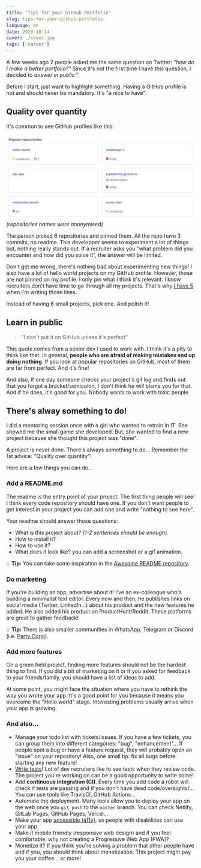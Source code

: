 ```yaml
---
title: "Tips for your GitHub Portfolio"
slug: tips-for-your-github-portfolio
language: en
date: 2020-10-14
cover: ./cover.jpg
tags: ['career']
---
```


A few weeks ago 2 people asked me the same question on Twitter: *"how do I make a better portfolio?"*
Since it's not the first time I have this question, I decided to *answer in public™️*.

Before I start, just want to highlight something. Having a GitHub profile is not and should never be mandatory. It's "a nice to have".

## Quality over quantity

It's common to see GitHub profiles like this:

![pinned GitHub repositories with no description](./pinned-repos-meh.png)
*(repositories names were anonymised)*

The person picked 6 repositories and pinned them. All the repo have 3 commits, no readme. This developper seems to experiment a lot of things but, nothing really stands out. If a recruiter asks you "what problem did you encounter and how did you solve it", the answer will be limited.

Don't get me wrong, there's nothing bad about experimenting new things! I also have a lot of hello world projects on my GitHub profile. However, those are not pinned on my profile. I only pin what I think it's relevant. I know recruiters don't have time to go through all my projects. That's why [I have 5](https://github.com/maxpou) when I'm writing those lines.

Instead of having 6 small projects, pick one. And polish it!


## Learn in public

> "I don't put it on GitHub unless it's perfect"

This quote comes from a senior dev I used to work with. I think it's a pity to think like that. In general, **people who are afraid of making mistakes end up doing nothing**. If you look at popular repositories on GitHub, most of them are far from perfect. And it's fine!

And also, if one day someone checks your project's git log and finds out that you forgot a bracket/semicolon, I don't think he will blame you for that. And if he does, it's good for you. Nobody wants to work with toxic people.


## There's alway something to do!

I did a mentoring session once with a girl who wanted to retrain in IT. She showed me the small game she developed. But, she wanted to find a new project because she thought this project was "done".

A project is never done. There's always something to do... Remember the 1st advice: "Quality over quantity"!

Here are a few things you can do...

### Add a README.md

The readme is the entry point of your project. The first thing people will see!
I think every code repository should have one. If you don't want people to get interest in your project you can add one and write "nothing to see here".

Your readme should answer those questions:
* What is this project about? _(1-2 sentences should be enough)._
* How to install it?
* How to use it?
* What does it look like? you can add a screenshot or a gif animation.

💡 **Tip:** You can take some inspiration in the [Awesome README repository](https://github.com/matiassingers/awesome-readme).

### Do marketing

If you're building an app, advertise about it! I've an ex-colleague who's building a minimalist text editor. Every now and then, he publishes links on social media (Twitter, LinkedIn...) about his product and the new features he added. He also added his product on ProductHunt/Reddit. These platforms are great to gather feedback!

💡 **Tip:** There is also smaller communities in WhatsApp, Telegram or Discord (i.e. [Party Corgi](https://discord.gg/partycorgi)).

### Add more features

On a green field project, finding more features should not be the hardest thing to find. If you did a bit of marketing on it or if you asked for feedback to your friends/family, you should have a list of ideas to add.

At some point, you might face the situation where you have to rethink the way you wrote your app. It's a good point for you because it means you overcome the "Hello world" stage. Interesting problems usually arrive when your app is growing.


### And also...

* Manage your todo list with tickets/issues. If you have a few tickets, you can group them into different categories: "bug", "enhancement"... If people spot a bug or have a feature request, they will probably open an "issue" on your repository! Also, one small tip: fix all bugs before starting any new feature!
* [Write tests](/10-tips-write-better-tests)! Lot of dev recruiters like to see tests when they review code. The project you're working on can be a good opportunity to write some!
* Add **continuous integration (CI)**. Every time you add code a robot will check if tests are passing and if you don't have dead code/oversights/... You can use tools like TravisCI, GitHub Actions...
* Automate the deployment. Many tools allow you to deploy your app on the web once you `git push` to the `master` branch. You can check Netlify, GitLab Pages, GitHub Pages, Vercel...
* Make your app [accessible (a11y)](https://developers.google.com/web/fundamentals/accessibility), so people with disabilities can use your app.
* Make it mobile friendly (responsive web design) and if you feel comfortable, why not creating a Progressive Web App (PWA)?
* Monetize it? If you think you're solving a problem that other people have and if you, you should think about monetization. This project might pay you your coffee... or more!
